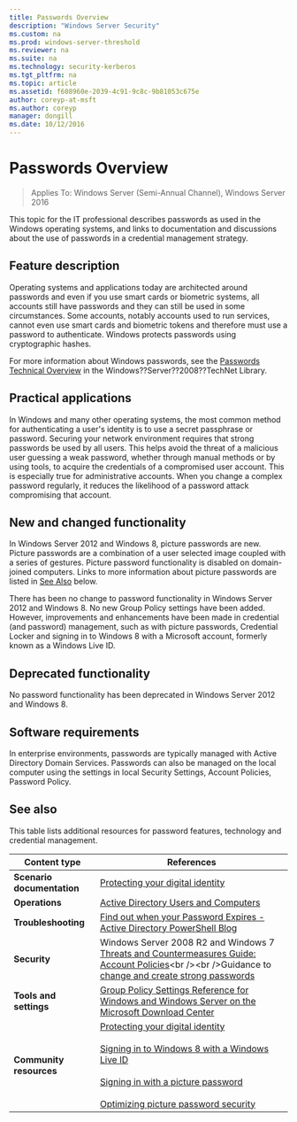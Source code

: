 ```yaml
---
title: Passwords Overview
description: "Windows Server Security"
ms.custom: na
ms.prod: windows-server-threshold
ms.reviewer: na
ms.suite: na
ms.technology: security-kerberos
ms.tgt_pltfrm: na
ms.topic: article
ms.assetid: f608960e-2039-4c91-9c8c-9b81053c675e
author: coreyp-at-msft
ms.author: coreyp
manager: dongill
ms.date: 10/12/2016
---
```

# Passwords Overview

>Applies To: Windows Server (Semi-Annual Channel), Windows Server 2016

This topic for the IT professional describes passwords as used in the Windows operating systems, and links to documentation and discussions about the use of passwords in a credential management strategy.

## <a name="BKMK_OVER"></a>Feature description
Operating systems and applications today are architected around passwords and even if you use smart cards or biometric systems, all accounts still have passwords and they can still be used in some circumstances. Some accounts, notably accounts used to run services, cannot even use smart cards and biometric tokens and therefore must use a password to authenticate. Windows protects passwords using cryptographic hashes.

For more information about Windows passwords, see the [Passwords Technical Overview](http://technet.microsoft.com/library/hh994558(WS.10).aspx) in the Windows??Server??2008??TechNet Library.

## <a name="BKMK_APP"></a>Practical applications
In Windows and many other operating systems, the most common method for authenticating a user's identity is to use a secret passphrase or password. Securing your network environment requires that strong passwords be used by all users. This helps avoid the threat of a malicious user guessing a weak password, whether through manual methods or by using tools, to acquire the credentials of a compromised user account. This is especially true for administrative accounts. When you change a complex password regularly, it reduces the likelihood of a password attack compromising that account.

## <a name="BKMK_NEW"></a>New and changed functionality
In Windows Server 2012 and Windows 8, picture passwords are new. Picture passwords are a combination of a user selected image coupled with a series of gestures. Picture password functionality is disabled on domain\-joined computers. Links to more information about picture passwords are listed in [See Also](#BKMK_LINKS) below.

There has been no change to password functionality in Windows Server 2012 and Windows 8. No new Group Policy settings have been added. However, improvements and enhancements have been made in credential \(and password\) management, such as with picture passwords, Credential Locker and signing in to Windows 8 with a Microsoft account, formerly known as a Windows Live ID.

## <a name="BKMK_DEP"></a>Deprecated functionality
No password functionality has been deprecated in Windows Server 2012 and Windows 8.

## <a name="BKMK_SOFT"></a>Software requirements
In enterprise environments, passwords are typically managed with Active Directory Domain Services. Passwords can also be managed on the local computer using the settings in local Security Settings, Account Policies, Password Policy.

## <a name="BKMK_LINKS"></a>See also
This table lists additional resources for password features, technology and credential management.

|Content type|References|
|--------|-------|
|**Scenario documentation**|[Protecting your digital identity](http://blogs.msdn.com/b/b8/archive/2011/12/14/protecting-your-digital-identity.aspx)|
|**Operations**|[Active Directory Users and Computers](http://technet.microsoft.com/library/cc754217.aspx)|
|**Troubleshooting**|[Find out when your Password Expires \- Active Directory PowerShell Blog](http://blogs.msdn.com/b/adpowershell/archive/2010/08/09/9970198.aspx)|
|**Security**| Windows Server 2008 R2  and  Windows 7 [Threats and Countermeasures Guide: Account Policies](http://technet.microsoft.com/library/hh125920(v=ws.10).aspx)<br /><br />Guidance to [change and create strong passwords](http://www.microsoft.com/security/online-privacy/passwords-create.aspx)|
|**Tools and settings**|[Group Policy Settings Reference for Windows and Windows Server on the Microsoft Download Center](http://www.microsoft.com/download/en/details.aspx?amp;displaylang=en&displaylang=en&id=25250)|
|**Community resources**|[Protecting your digital identity](http://blogs.msdn.com/b/b8/archive/2011/12/14/protecting-your-digital-identity.aspx)<br /><br />[Signing in to Windows 8 with a Windows Live ID](http://blogs.msdn.com/b/b8/archive/2011/09/26/signing-in-to-windows-8-with-a-windows-live-id.aspx)<br /><br />[Signing in with a picture password](http://blogs.msdn.com/b/b8/archive/2011/12/16/signing-in-with-a-picture-password.aspx)<br /><br />[Optimizing picture password security](http://blogs.msdn.com/b/b8/archive/2011/12/19/optimizing-picture-password-security.aspx)|


